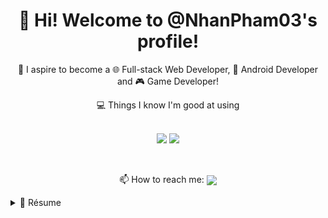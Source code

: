 <h1 align='center'>
    👋 Hi! Welcome to @NhanPham03's profile!
</h1>

<p align='center'>
    🔰 I aspire to become a 🌐 Full-stack Web Developer, 📱 Android Developer and 🎮 Game Developer!
</p>

<p align='center'>
    <p align='center'>💻 Things I know I'm good at using</p><br>
    <div align='center'>
        <img src='https://img.shields.io/badge/VSCode-0078D4?style=for-the-badge&logo=visual%20studio%20code&logoColor=white' />
        <img src='https://img.shields.io/badge/TypeScript-007ACC?style=for-the-badge&logo=typescript&logoColor=white' />
    </div>
</p><br>

<p align='center'>
    📫 How to reach me: <a href='mailto:ph.nhan03@gmail.com'><img src='https://img.shields.io/badge/Gmail-D14836?style=for-the-badge&logo=gmail&logoColor=white' style='vertical-align: middle;' /></a>
</p>

<details>
    <summary> 📃 Résume</summary>

## Education
- 📚 **Information Technology - Software Engineering**\
📅 2021 - 2025\
📍 **HCMC University of Technology and Education** - Ho Chi Minh, Vietnam

- 📚 **Game Development**\
📅 2022 - On hold\
📎 **Self-taught**

- 📚 **Mobile Development (Android)**\
📅 2023 - Now\
📎 **HCMC University of Technology and Education** - Ho Chi Minh, Vietnam

- 📚 **Web Development**\
📅 2023 - Now\
📎 **Self-taught**

## Experience
🚫 It's empty, for now...

</details>
